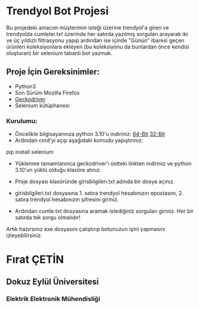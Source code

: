 # Trendyol Bot Projesi

Bu projedeki amacım müşterimin isteği üzerine trendyol'a giren ve trendyolda cumleler.txt üzerinde her satırda yazılmış sorguları arayarak iki ve üç yıldızlı filtrasyonu yapıp ardından ise içinde "Günün" ibaresi geçen ürünleri koleksiyonlara ekleyen (bu koleksiyonu da bunlardan önce kendisi oluşturan) bir selenium tabanlı bot yazmak.

## Proje İçin Gereksinimler:
- Python3
- Son Sürüm Mozilla Firefox
- [Geckodriver](https://github.com/mozilla/geckodriver/releases/download/v0.32.0/geckodriver-v0.32.0-win64.zip)
- Selenium kütüphanesi

### Kurulumu:

- Öncelikle bilgisayarınıza python 3.10'u indiriniz:
[64-Bit](https://www.python.org/ftp/python/3.10.7/python-3.10.7-amd64.exe)
[32-Bit](https://www.python.org/ftp/python/3.10.7/python-3.10.7.exe)
- Ardından cmd'yi açıp aşağıdaki komudu yapıştırınız:

pip install selenium

- Yüklenme tamamlanınca geckodriver'ı üstteki linkten indiriniz ve python 3.10'un yüklü olduğu klasöre atınız.

- Proje dosyası klasöründe girisbilgileri.txt adında bir dosya açınız.

- girisbilgileri.txt dosyasına 1. satıra trendyol hesabınızın epostasını, 2. satıra trendyol hesabınızın şifresini giriniz.

- Ardından cumle.txt dosyasına aramak istediğiniz sorguları giriniz. Her bir satırda tek sorgu olmalıdır!

Artık hazırsınız exe dosyasını çalıştırıp botunuzun işini yapmasını izleyebilirsiniz.


# Fırat ÇETİN
## Dokuz Eylül Üniversitesi
### Elektrik Elektronik Mühendisliği